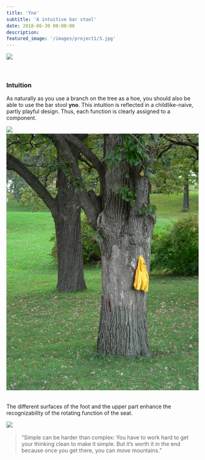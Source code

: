 ```yaml
---
title: 'Yno'
subtitle: 'A intuitive bar stool'
date: 2018-06-30 00:00:00
description:
featured_image: '/images/project1/3.jpg'
---
```


![](/images/project1/2.jpg#full)

<br/>

### Intuition

As naturally as you use a branch on the tree as a hoe, you should also be able to use the bar stool **yno**.
This intuition is reflected in a childlike-naive, partly playful design. Thus, each function is clearly assigned to a component.

<div class="gallery" data-columns="2">
	<img src="/images/project1/4.jpg">
	<img src="/images/project1/tree.jpg">
</div>



<br/>

The different surfaces of the foot and the upper part enhance the recognizability of the rotating function of the seat.

![](/images/project1/1.jpg)





> “Simple can be harder than complex: You have to work hard to get your thinking clean to make it simple. But it’s worth it in the end because once you get there, you can move mountains.”



